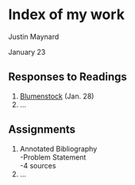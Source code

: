# Index of my work

Justin Maynard

January 23

## Responses to Readings

1. [Blumenstock](https://github.com/justinwmaynard/workshop/blob/master/blumenstock.md) (Jan. 28)
2. ...


## Assignments

1. Annotated Bibliography  
  -Problem Statement  
  -4 sources  
2. ...
